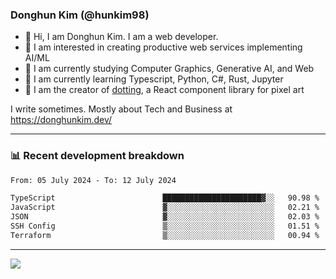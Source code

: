 ### Donghun Kim (@hunkim98)

- 👋 Hi, I am Donghun Kim. I am a web developer. 
- 🤔 I am interested in creating productive web services implementing AI/ML
- 🔭 I am currently studying Computer Graphics, Generative AI, and Web 
- 🌱 I am currently learning Typescript, Python, C#, Rust, Jupyter
- 🎨 I am the creator of [dotting](https://github.com/hunkim98/dotting), a React component library for pixel art

I write sometimes. Mostly about Tech and Business at https://donghunkim.dev/

---
### 📊 Recent development breakdown
<!--START_SECTION:waka-->

```txt
From: 05 July 2024 - To: 12 July 2024

TypeScript                        ██████████████████████▓░░   90.98 %
JavaScript                        ▓░░░░░░░░░░░░░░░░░░░░░░░░   02.21 %
JSON                              ▓░░░░░░░░░░░░░░░░░░░░░░░░   02.03 %
SSH Config                        ▒░░░░░░░░░░░░░░░░░░░░░░░░   01.51 %
Terraform                         ▒░░░░░░░░░░░░░░░░░░░░░░░░   00.94 %
```

<!--END_SECTION:waka-->
---

<!-- <div align='center'> -->
  <img align="center" src="https://github-readme-stats.vercel.app/api?username=hunkim98&theme=dark&show_icons=true"/>
<!-- </div> -->
<!--
**hunkim98/hunkim98** is a ✨ _special_ ✨ repository because its `README.md` (this file) appears on your GitHub profile.

Here are some ideas to get you started:

- 🔭 I’m currently working on ...
- 🌱 I’m currently learning ...
- 👯 I’m looking to collaborate on ...
- 🤔 I’m looking for help with ...
- 💬 Ask me about ...
- 📫 How to reach me: ...
- 😄 Pronouns: ...
- ⚡ Fun fact: ...
-->
